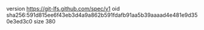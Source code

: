 version https://git-lfs.github.com/spec/v1
oid sha256:591d815ee6f43eb3d4a9a862b591fdafb91aa5b39aaaad4e481e9d350e3ed3c0
size 380
